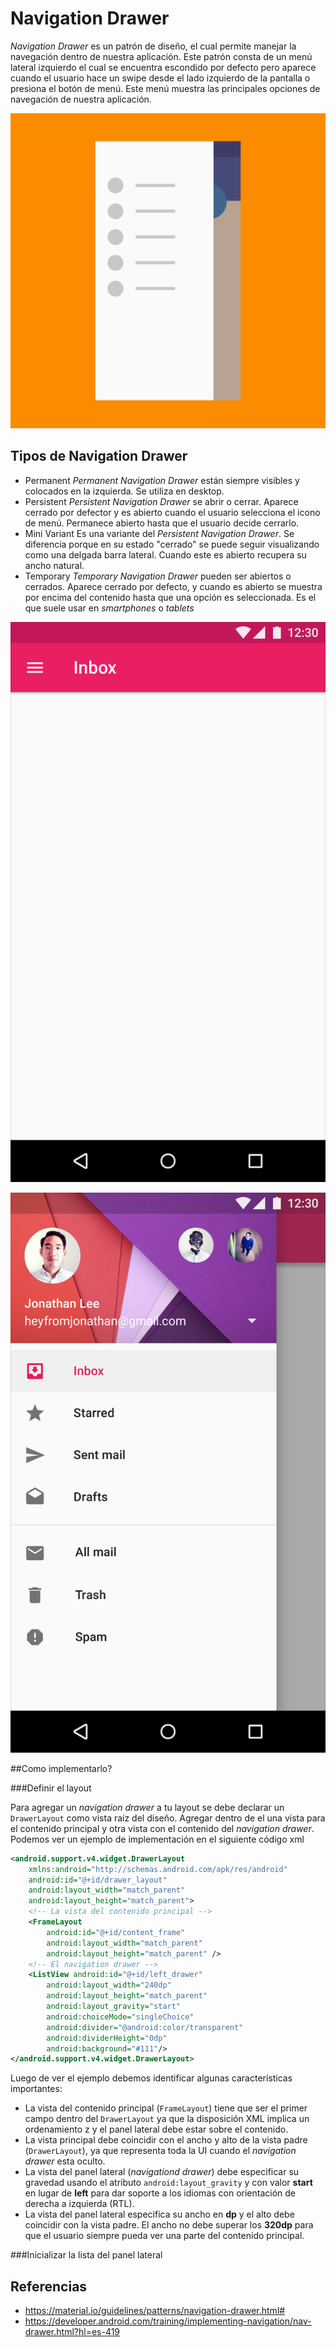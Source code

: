 # Navigation Drawer

*Navigation Drawer* es un patrón de diseño, el cual permite manejar la navegación dentro de nuestra aplicación. Este patrón consta de un menú lateral izquierdo el cual se encuentra escondido por defecto pero aparece cuando el usuario hace un swipe desde el lado izquierdo de la pantalla o presiona el botón de menú. Este menú muestra las principales opciones de navegación de nuestra aplicación.

![navigation drawer pattern](https://github.com/BelatrixTraining/Android-Intermediate/blob/Lesson1/images/patterns_navigation_drawer.png)

## Tipos de Navigation Drawer

 - Permanent
 *Permanent Navigation Drawer* están siempre visibles y colocados en la izquierda. Se utiliza en desktop.
 - Persistent
*Persistent Navigation Drawer* se abrir o cerrar. Aparece cerrado por defector y es abierto cuando el usuario selecciona el icono de menú. Permanece abierto hasta que el usuario decide cerrarlo.
 - Mini Variant
Es una variante del *Persistent Navigation Drawer*. Se diferencia porque en su estado "cerrado" se puede seguir visualizando como una delgada barra lateral. Cuando este es abierto recupera su ancho natural.
 - Temporary
*Temporary Navigation Drawer* pueden ser abiertos o cerrados. Aparece cerrado por defecto, y cuando es abierto se muestra por encima del contenido hasta que una opción es seleccionada. Es el que suele usar en *smartphones* o *tablets*

![temporal navigation drawer closed](https://github.com/BelatrixTraining/Android-Intermediate/blob/Lesson1/images/patterns_navdrawer_behavior_temporary1.png)

![temporal navigation drawer opened](https://github.com/BelatrixTraining/Android-Intermediate/blob/Lesson1/images/patterns_navdrawer_behavior_temporary2.png)


##Como implementarlo?

###Definir el layout

Para agregar un *navigation drawer* a tu layout se debe declarar un `DrawerLayout` como vista raíz del diseño. Agregar dentro de el una vista para el contenido principal y otra vista con el contenido del *navigation drawer*.
Podemos ver un ejemplo de implementación en el siguiente código xml

```xml
<android.support.v4.widget.DrawerLayout
    xmlns:android="http://schemas.android.com/apk/res/android"
    android:id="@+id/drawer_layout"
    android:layout_width="match_parent"
    android:layout_height="match_parent">
    <!-- La vista del contenido principal -->
    <FrameLayout
        android:id="@+id/content_frame"
        android:layout_width="match_parent"
        android:layout_height="match_parent" />
    <!-- El navigation drawer -->
    <ListView android:id="@+id/left_drawer"
        android:layout_width="240dp"
        android:layout_height="match_parent"
        android:layout_gravity="start"
        android:choiceMode="singleChoice"
        android:divider="@android:color/transparent"
        android:dividerHeight="0dp"
        android:background="#111"/>
</android.support.v4.widget.DrawerLayout>
```

Luego de ver el ejemplo debemos identificar algunas características importantes:

 - La vista del contenido principal (`FrameLayout`) tiene que ser el primer campo dentro del `DrawerLayout` ya que la disposición XML implica un ordenamiento z y el panel lateral debe estar sobre el contenido.
 - La vista principal debe coincidir con el ancho y alto de la vista padre (`DrawerLayout`), ya que representa toda la UI cuando el *navigation drawer* esta oculto.
 - La vista del panel lateral (*navigationd drawer*) debe especificar su gravedad usando el atributo `android:layout_gravity` y con valor **start** en lugar de **left** para dar soporte a los idiomas con orientación de derecha a izquierda (RTL).
 - La vista del panel lateral especifica su ancho en **dp** y el alto debe coincidir con la vista padre. El ancho no debe superar los **320dp** para que el usuario siempre pueda ver una parte del contenido principal.

###Inicializar la lista del panel lateral




## Referencias

 - https://material.io/guidelines/patterns/navigation-drawer.html#
 - https://developer.android.com/training/implementing-navigation/nav-drawer.html?hl=es-419
